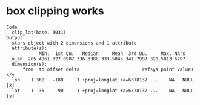 # box clipping works

    Code
      clip_lat(base, 3031)
    Output
      stars object with 2 dimensions and 1 attribute
      attribute(s):
                Min.  1st Qu.   Median     Mean  3rd Qu.     Max. NA's
      o_an  285.4861 327.0987 336.3388 333.5045 341.7997 390.5813 6797
      dimension(s):
          from  to offset delta                       refsys point values x/y
      lon    1 360   -180     1 +proj=longlat +a=6378137 ...    NA   NULL [x]
      lat    1  35    -90     1 +proj=longlat +a=6378137 ...    NA   NULL [y]

